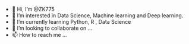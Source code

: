 - 👋 Hi, I’m @ZK775
- 👀 I’m interested in Data Science, Machine learning and Deep learning.
- 🌱 I’m currently learning Python, R , Data Science
- 💞️ I’m looking to collaborate on ...
- 📫 How to reach me ...

<!---
ZK775/ZK775 is a ✨ special ✨ repository because its `README.md` (this file) appears on your GitHub profile.
You can click the Preview link to take a look at your changes.
--->
